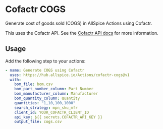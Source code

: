 # Cofactr COGS

Generate cost of goods sold (COGS) in AllSpice Actions using Cofactr.

This uses the Cofactr API.  See the [Cofactr API docs](https://help.cofactr.com/en/articles/8868930-cofactr-component-cloud-api-documentation) for more information.

## Usage

Add the following step to your actions:

```yaml
- name: Generate COGS using Cofactr
  uses: https://hub.allspice.io/Actions/cofactr-cogs@v1
  with:
    bom_file: bom.csv
    bom_part_number_column: Part Number
    bom_manufacturer_column: Manufacturer
    bom_quantity_column: Quantity
    quantities: "1,10,100,1000"
    search_strategy: mpn_sku_mfr
    client_id: YOUR_COFACTR_CLIENT_ID
    api_key: ${{ secrets.COFACTR_API_KEY }}
    output_file: cogs.csv
```
